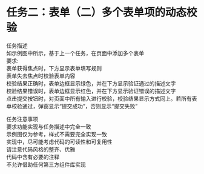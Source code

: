 # 任务二：表单（二）多个表单项的动态校验 

任务描述  
如示例图中所示，基于上一个任务，在页面中添加多个表单  
要求:  
表单获得焦点时，下方显示表单填写规则  
表单失去焦点时校验表单内容  
校验结果正确时，表单边框显示绿色，并在下方显示验证通过的描述文字  
校验结果错误时，表单边框显示红色，并在下方显示验证错误的描述文字  
点击提交按钮时，对页面中所有输入进行校验，校验结果显示方式同上。若所有表单校验通过，弹窗显示“提交成功”，否则显示“提交失败”  

任务注意事项  
要求功能实现与任务描述中完全一致  
示例图仅为参考，样式不需要完全实现一致  
实现中，尽可能考虑代码的可读性和可复用性  
请注意代码风格的整齐、优雅  
代码中含有必要的注释  
不允许借助任何第三方组件库实现  